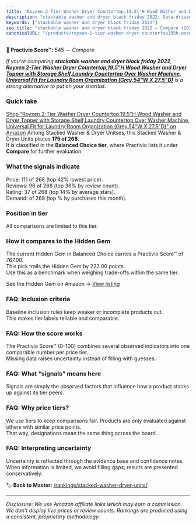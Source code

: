 ```yaml
---
title: "Royxen 2-Tier Washer Dryer Countertop,19.5\"H Wood Washer and Dryer Topper with Storage Shelf,Laundry Countertop Over Washer Machine, Universal Fit for Laundry Room Organization (Grey,54\"W X 27.5\"D)"
description: "stackable washer and dryer black friday 2022: Data-driven ranking using the Practivio Score™. Positioned by quality, value, demand, findability, momentum."
keywords: ["stackable washer and dryer black friday 2022"]
seo_title: "stackable washer and dryer black friday 2022 — Compare (2025)"
canonicalURL: "/products/royxen-2-tier-washer-dryer-countertop195h-wood-washer-and-dryer-topper-with-storage-shelflaundry-countertop-over-washer-machine-universal-fit-for-laundry-room-organization-grey54w-x-275d-B0DHRQYBR4/"
---
```


**🛒 Practivio Score™:** 545 — _Compare_


*If you're comparing **stackable washer and dryer black friday 2022**, **[Royxen 2-Tier Washer Dryer Countertop,19.5"H Wood Washer and Dryer Topper with Storage Shelf,Laundry Countertop Over Washer Machine, Universal Fit for Laundry Room Organization (Grey,54"W X 27.5"D)](https://www.amazon.com/dp/B0DHRQYBR4?tag=practivio-20)** is a strong alternative to put on your shortlist.*
### Quick take
[Shop “Royxen 2-Tier Washer Dryer Countertop,19.5"H Wood Washer and Dryer Topper with Storage Shelf,Laundry Countertop Over Washer Machine, Universal Fit for Laundry Room Organization (Grey,54"W X 27.5"D)” on Amazon](https://www.amazon.com/dp/B0DHRQYBR4?tag=practivio-20)
Among Stacked Washer & Dryer Unitses, this Stacked Washer & Dryer Units places **175 of 268**.  
It is classified in the **Balanced Choice tier**, where Practivio lists it under **Compare** for further evaluation.

### What the signals indicate
Price: 111 of 268 (top 42% lowest price).  
Reviews: 96 of 268 (top 36% by review count).  
Rating: 37 of 268 (top 14% by average stars).  
Demand:  of 268 (top % by purchases this month).

### Position in tier
All comparisons are limited to this tier.

### How it compares to the Hidden Gem
The current Hidden Gem in Balanced Choice carries a Practivio Score™ of 767.00.  
This pick trails the Hidden Gem by 222.00 points.  
Use this as a benchmark when weighing trade-offs within the same tier.  

See the Hidden Gem on Amazon → [View listing](https://www.amazon.com/dp/B09YLKMHLH?tag=practivio-20)

### FAQ: Inclusion criteria
Baseline inclusion rules keep weaker or incomplete products out.  
This makes tier labels reliable and comparable.

### FAQ: How the score works
The Practivio Score™ (0–100) combines several observed indicators into one comparable number per price tier.  
Missing data raises uncertainty instead of filling with guesses.

### FAQ: What “signals” means here
Signals are simply the observed factors that influence how a product stacks up against its tier peers.

### FAQ: Why price tiers?
We use tiers to keep comparisons fair. Products are only evaluated against others with similar price points.  
That way, designations mean the same thing across the board.

### FAQ: Interpreting uncertainty
Uncertainty is reflected through the evidence base and confidence notes.  
When information is limited, we avoid filling gaps; results are presented conservatively.

<!-- Missing template for Compare/CompareWithinPriceClass -->


🏷️ **Back to Master:** [/rankings/stacked-washer-dryer-units/](/rankings/stacked-washer-dryer-units/)

---
_Disclosure: We use Amazon affiliate links which may earn a commission. We don’t display live prices or review counts. Rankings are produced using a consistent, proprietary methodology._
